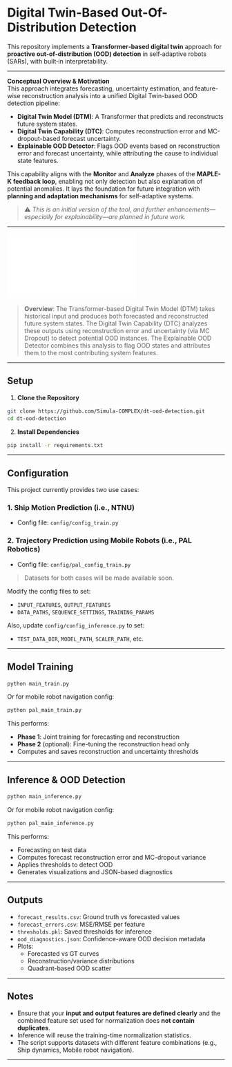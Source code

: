# Digital Twin-Based Out-Of-Distribution Detection

This repository implements a **Transformer‑based digital twin** approach for **proactive out‑of‑distribution (OOD) detection** in self‑adaptive robots (SARs), with built‑in interpretability.

---

**Conceptual Overview & Motivation**  
This approach integrates forecasting, uncertainty estimation, and feature-wise reconstruction analysis into a unified Digital Twin-based OOD detection pipeline:

- **Digital Twin Model (DTM)**: A Transformer that predicts and reconstructs future system states.  
- **Digital Twin Capability (DTC)**: Computes reconstruction error and MC-dropout-based forecast uncertainty.  
- **Explainable OOD Detector**: Flags OOD events based on reconstruction error and forecast uncertainty, while attributing the cause to individual state features.

This capability aligns with the **Monitor** and **Analyze** phases of the **MAPLE-K feedback loop**, enabling not only detection but also explanation of potential anomalies. It lays the foundation for future integration with **planning and adaptation mechanisms** for self-adaptive systems.

> ⚠️ *This is an initial version of the tool, and further enhancements—especially for explainability—are planned in future work.*

---

![DT Overview](assets/final-overview-diagram.pdf)

> **Overview**: The Transformer-based Digital Twin Model (DTM) takes historical input and produces both forecasted and reconstructed future system states. The Digital Twin Capability (DTC) analyzes these outputs using reconstruction error and uncertainty (via MC Dropout) to detect potential OOD instances. The Explainable OOD Detector combines this analysis to flag OOD states and attributes them to the most contributing system features.

---

## Setup

1. **Clone the Repository**

```bash
git clone https://github.com/Simula-COMPLEX/dt-ood-detection.git
cd dt-ood-detection
```

2. **Install Dependencies**

```bash
pip install -r requirements.txt
```

---

## Configuration

This project currently provides two use cases:

### 1. **Ship Motion Prediction** (i.e., NTNU)
- Config file: `config/config_train.py`

### 2. **Trajectory Prediction using Mobile Robots** (i.e., PAL Robotics)
- Config file: `config/pal_config_train.py`

> Datasets for both cases will be made available soon.

Modify the config files to set:
- `INPUT_FEATURES`, `OUTPUT_FEATURES`
- `DATA_PATHS`, `SEQUENCE_SETTINGS`, `TRAINING_PARAMS`

Also, update `config/config_inference.py` to set:
- `TEST_DATA_DIR`, `MODEL_PATH`, `SCALER_PATH`, etc.

---

## Model Training

```bash
python main_train.py
```

Or for mobile robot navigation config:

```bash
python pal_main_train.py
```

This performs:
- **Phase 1**: Joint training for forecasting and reconstruction
- **Phase 2** (optional): Fine-tuning the reconstruction head only 
- Computes and saves reconstruction and uncertainty thresholds

---

## Inference & OOD Detection

```bash
python main_inference.py
```

Or for mobile robot navigation config:

```bash
python pal_main_inference.py
```

This performs:
- Forecasting on test data
- Computes forecast reconstruction error and MC-dropout variance
- Applies thresholds to detect OOD
- Generates visualizations and JSON-based diagnostics

---

## Outputs

- `forecast_results.csv`: Ground truth vs forecasted values
- `forecast_errors.csv`: MSE/RMSE per feature
- `thresholds.pkl`: Saved thresholds for inference
- `ood_diagnostics.json`: Confidence-aware OOD decision metadata
- Plots:
  - Forecasted vs GT curves
  - Reconstruction/variance distributions
  - Quadrant-based OOD scatter

---

## Notes

- Ensure that your **input and output features are defined clearly** and the combined feature set used for normalization does **not contain duplicates**.
- Inference will reuse the training-time normalization statistics.
- The script supports datasets with different feature combinations (e.g., Ship dynamics, Mobile robot navigation).

---
